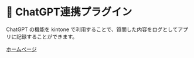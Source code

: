 # 💬 ChatGPT連携プラグイン

ChatGPT の機能を kintone で利用することで、質問した内容をログとしてアプリに記録することができます。

[ホームページ](https://ribbit.konomi.app)
